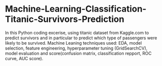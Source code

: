 # Machine-Learning-Classification-Titanic-Survivors-Prediction
In this Python coding excerise, using titanic dataset from Kaggle.com to predict survivors and in particular to predict which type of passengers were likely to be survived. 
Machine Leaning techniques used: EDA, model selection, feature engineering, hyperparameter tuning (GridSearchCV), model evaluation and score(confusion matrix, classification repport, ROC curve, AUC score).

